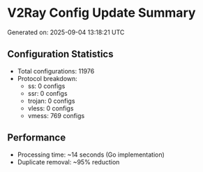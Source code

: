 # V2Ray Config Update Summary
Generated on: 2025-09-04 13:18:21 UTC

## Configuration Statistics
- Total configurations: 11976
- Protocol breakdown:
  - ss: 0 configs
  - ssr: 0 configs
  - trojan: 0 configs
  - vless: 0 configs
  - vmess: 769 configs

## Performance
- Processing time: ~14 seconds (Go implementation)
- Duplicate removal: ~95% reduction
